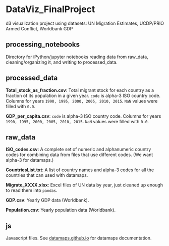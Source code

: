 # DataViz_FinalProject
d3 visualization project using datasets: UN Migration Estimates, UCDP/PRIO Armed Conflict, Worldbank GDP

## processing_notebooks

Directory for iPython/jupyter notebooks reading data from raw_data, cleaning/organizing it, and writing to processed_data. 

## processed_data

**Total_stock_as_fraction.csv**: Total migrant stock for each country as a fraction of its population in a given year. `code` is alpha-3 ISO country code. Columns for years `1990, 1995, 2000, 2005, 2010, 2015`. `NaN` values were filled with `0.0`.


**GDP\_per\_capita.csv**: `code` is alpha-3 ISO country code. Columns for years `1990, 1995, 2000, 2005, 2010, 2015`. `NaN` values were filled with `0.0`.

## raw_data

**ISO\_codes.csv**: A complete set of numeric and alphanumeric country codes for combining data from files that use different codes. (We want alpha-3 for datamaps.)

**CountriesList.txt**: A list of country names and alpha-3 codes for all the countries that can used with datamaps.

**Migrate\_XXXX.xlsx**: Excel files of UN data by year, just cleaned up enough to read them into `pandas`.

**GDP.csv**: Yearly GDP data (Worldbank).

**Population.csv**: Yearly population data (Worldbank).

## js

Javascript files. See [datamaps.github.io](http://datamaps.github.io/) for datamaps documentation. 

